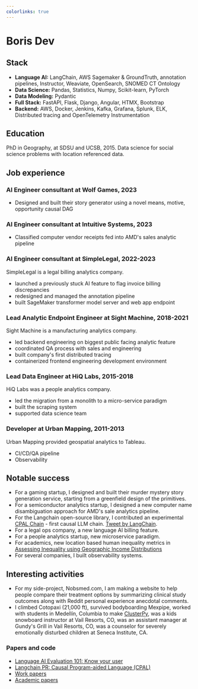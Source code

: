 ```yaml
---
colorlinks: true
---
```


# Boris Dev

## Stack

-   **Language AI:** LangChain, AWS Sagemaker & GroundTruth, annotation pipelines, Instructor, Weaviate, OpenSearch, SNOMED CT Ontology
-   **Data Science:** Pandas, Statistics, Numpy, Scikit-learn, PyTorch
-   **Data Modeling:** Pydantic
-   **Full Stack:** FastAPI, Flask, Django, Angular, HTMX, Bootstrap
-   **Backend:** AWS, Docker, Jenkins, Kafka, Grafana, Splunk, ELK, Distributed tracing and OpenTelemetry Instrumentation

## Education

PhD in Geography, at SDSU and UCSB, 2015. Data science for social science problems with location referenced data.

## Job experience

### AI Engineer consultant at Wolf Games, 2023

-   Designed and built their story generator using a novel means, motive, opportunity causal DAG

### AI Engineer consultant at Intuitive Systems, 2023

-   Classified computer vendor receipts fed into AMD's sales analytic pipeline

### AI Engineer consultant at SimpleLegal, 2022-2023

SimpleLegal is a legal billing analytics company.

-   launched a previously stuck AI feature to flag invoice billing discrepancies
-   redesigned and managed the annotation pipeline
-   built SageMaker transformer model server and web app endpoint

### Lead Analytic Endpoint Engineer at Sight Machine, 2018-2021

Sight Machine is a manufacturing analytics company.

-   led backend engineering on biggest public facing analytic feature
-   coordinated QA process with sales and engineering
-   built company's first distributed tracing
-   containerized frontend engineering development environment

### Lead Data Engineer at HiQ Labs, 2015-2018

HiQ Labs was a people analytics company.

-   led the migration from a monolith to a micro-service paradigm
-   built the scraping system
-   supported data science team

### Developer at Urban Mapping, 2011-2013

Urban Mapping provided geospatial analytics to Tableau.

-   CI/CD/QA pipeline
-   Observability

## Notable success

-   For a gaming startup, I designed and built their murder mystery story generation service, starting from a greenfield design of the primitives.
-   For a semiconductor analytics startup, I designed a new computer name disambiguation approach for AMD's sale analytics pipeline.
-   For the Langchain open-source library, I contributed an experimental [CPAL Chain](https://github.com/hwchase17/langchain/pull/6255) - first causal LLM chain. [Tweet by LangChain](https://twitter.com/LangChainAI/status/1678797225013440514).
-   For a legal ops company, a new language AI billing feature.
-   For a people analytics startup, new microservice paradigm.
-   For academics, new location based human inequality metrics in [Assessing Inequality using Geographic Income Distributions](https://escholarship.org/content/qt8br7d5df/qt8br7d5df.pdf)
-   For several companies, I built observability systems.

## Interesting activities

-   For my side-project, Nobsmed.com, I am making a website to help people compare their treatment options by summarizing clinical study outcomes along with Reddit personal experience anecdotal comments.
-   I climbed Cotopaxi (21,000 ft), survived bodyboarding Mexpipe, worked with students in Medellín, Columbia to make [ClusterPy](https://github.com/clusterpy/clusterpy), was a kids snowboard instructor at Vail Resorts, CO, was an assistant manager at Gundy's Grill in Vail Resorts, CO, was a counselor for severely emotionally disturbed children at Seneca Institute, CA.

### Papers and code

-   [Language AI Evaluation 101: Know your user](https://medium.com/@boris.dev/why-did-your-language-ai-feature-fail-66a280954287)
-   [Langchain PR: Causal Program-aided Language
    (CPAL)](https://github.com/hwchase17/langchain/pull/6255)
-   [Work papers](https://docs.google.com/document/d/1pMID97O4hHkK8ok7cwLH4Y4KpsgQSPUAXtYrscwcyb4/edit)
-   [Academic papers](https://scholar.google.com/citations?hl=en&user=Nk4jOl0AAAAJ&view_op=list_works&gmla=AKKJWFcXmp1czN7ENwhvDx7hvgEHHD9lR1FLROPUvMco2ptysbNAe0Cdya8R9DZUmePAtMN53t2N97S_t5xA4NF-)
